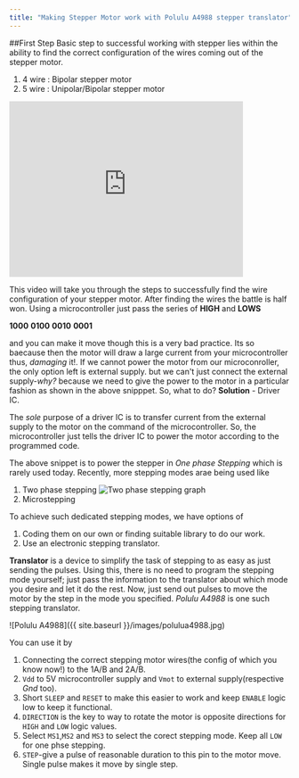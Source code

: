 ```yaml
---
title: "Making Stepper Motor work with Polulu A4988 stepper translator"
---
```


##First Step
Basic step to successful working with stepper lies within the ability to find the correct configuration of the wires coming out of the stepper
motor.

1. 4 wire : Bipolar stepper motor
2. 5 wire : Unipolar/Bipolar stepper motor

<iframe width="420" height="315" src="https://www.youtube.com/embed/fTtwWJZlGt4" frameborder="0" allowfullscreen></iframe>

This video will take you through the steps to successfully find the wire configuration of your stepper motor. After finding the wires
the battle is half won. Using a microcontroller just pass the series of **HIGH** and **LOWS**

 **1000**
 **0100**
 **0010**
 **0001**

and you can make it move though this is a very bad practice. Its so baecause then the motor will draw a large current from your microcontroller
thus, _damaging_ it!. If we cannot power the motor from our microconroller, the only option left is external supply. but we can't just connect
the external supply-_why?_ because we need to give the power to the motor in a particular fashion as shown in the above snipppet. So, what to do?
**Solution** - Driver IC.

The _sole_ purpose of a driver IC is to transfer current from the external supply to the motor on the command of the microcontroller. So, the microcontroller just tells the driver IC to power the motor according to the programmed code.

The above snippet is to power the stepper in _One phase Stepping_ which is rarely used today. Recently, more stepping modes arae being used like

1. Two phase stepping
![Two phase stepping graph]({{site.baseurl}}/images/twophaseStepping.gif)
2. Microstepping

To achieve such dedicated stepping modes, we have options of 

1. Coding them on our own or finding suitable library to do our work.
2. Use an electronic stepping translator.

**Translator** is a device to simplify the task of stepping to as easy as just sending the pulses. Using this, there is no need to program the
stepping mode yourself; just pass the information to the translator about which mode you desire and let it do the rest. Now, just send out pulses to move the motor by the step in the mode you specified. _Polulu A4988_ is one such stepping translator.

![Polulu A4988]({{ site.baseurl }}/images/polulua4988.jpg)

You can use it by 

1. Connecting the correct stepping motor wires(the config of which you know now!) to the 1A/B and 2A/B.
2. `Vdd` to 5V microcontroller supply and `Vmot` to external supply(respective _Gnd_ too).
3. Short `SLEEP` and `RESET` to make this easier to work and keep `ENABLE` logic low to keep it functional.
4. `DIRECTION` is the key to way to rotate the motor is opposite directions for `HIGH` and `LOW` logic values.
5. Select `MS1`,`MS2` and `MS3` to select the corect stepping mode. Keep all `LOW` for one phse stepping.
6. `STEP`-give a pulse of reasonable duration to this pin to the motor move. Single pulse makes it move by single step.

